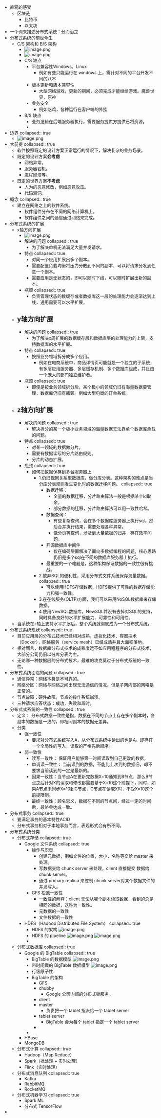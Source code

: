 - 直观的感受
	- 区块链
		- 比特币
		- 以太坊
- 一个词来描述分布式系统：分而治之
- 分布式系统的前世今生
	- C/S 架构和 B/S 架构
		- ![image.png](../assets/image_1651412607334_0.png)
		- ![image.png](../assets/image_1651412659197_0.png)
		- C/S 缺点
			- 平台兼容性Windows，Linux
				- 例如有些只能运行在 windows 上，需针对不同的平台开发不同的八本
			- 版本更新和版本兼容性
				- 大型网络游戏，更新的期间，必须完成才能继续游戏。魔兽世界，原神
			- 业务安全
				- 例如吃鸡，各种运行在客户端的外挂
		- B/S 缺点
			- 业务逻辑在后端服务器执行，需要服务提供方提供已将资源。
			-
- 边界
  collapsed:: true
	- ![image.png](../assets/image_1651064434889_0.png)
- 大前提
  collapsed:: true
	- 软件按照既定的设计方案正常运行的情况下，解决复杂的业务场景。
	- 既定的设计方案**会考虑**
		- 网络异常。
		- 服务器宕机。
		- 进程崩溃等。
	- 既定的世界方案**不考虑**
		- 人为的恶意修改，例如恶意攻击。
		- 代码漏洞。
- 概念
  collapsed:: true
	- 建立在网络之上的软件系统。
		- 软件组件分布在不同的网络计算机上。
		- 软件组件之间的通信通过网络来完成。
- 分布式系统的扩展
	- x轴方向扩展
		- ![image.png](../assets/image_1651413485652_0.png)
		- 解决的问题
		  collapsed:: true
			- 为了解决单机无法满足大量并发请求。
		- 特点
		  collapsed:: true
			- 对同一个应用扩展出多个副本。
			- 需要配置负载均衡将压力分散到不同的副本，可以将请求分发到任意一个副本。
			- 需要应用是无状态的，即可以随时下线，可以随时扩展出新的副本。
		- 瓶颈
		  collapsed:: true
			- 负责管理状态的数缓存或者数据库这一层的处理能力会逐渐达到上线，通用需要可以水平扩展。
	- y轴方向扩展
		-
		- 解决的问题
		  collapsed:: true
			- 为了解决x周扩展的数据缓存层和数据库层的处理能力的上限，支持数据库的水平扩展。
		- 特点
		  collapsed:: true
			- 按照业务领域拆分成多个应用。
				- 例如在电商系统中，商品详情页可能就是一个独立的子系统，有多层应用服务器、多层缓存机制、多个数据库组成，并且由一个庞大的部门独立维护者。
		- 瓶颈
		  collapsed:: true
			- 即便是按业务领域拆分后，某个极小的领域仍旧有海量数据要管理，数据库仍旧有瓶颈。例如大型电商的订单系统。
	- z轴方向扩展
		-
		- 解决的问题
		  collapsed:: true
			- 解决拆分的某一个极小业务领域的海量数据无法靠单个数据库承载的问题。
		- 特点
		  collapsed:: true
			- 对某一领域的数据做分片。
			- 需要有数据读写的分片路由规则。
			- 分片的动态扩展。
		- 瓶颈
		  collapsed:: true
			- 如何把数据保存到多台服务器上
				- 1.仍旧视同关系型数据库，做分库分表。这种架构的难点是当分库分表规则发生变化时的数据迁移问题。
				  collapsed:: true
					- 数据迁移：
						- 全量的数据迁移，分片路由算法一般是根据某个id取余。
						- 部分数据的迁移，分片路由算法可以用一致性哈希。
					- 数据查询：
						- 有些复杂查询，会在多个数据库服务器上执行sql，然后合并执行结果，需要处理各种异常。
						- 像分页等查询，涉及到大量数据的归并，存在效率问题。
					- 开源数据库中间件
						- 仅在编码层面解决了面向多数据编程的问题，核心思路仍旧是多个sql在不同的数据库服务器上执行。
					- 最重要的一个难题是，这种架构保证数据的一致性很有挑战。
				- 2.放弃SQL的便利性，采用分布式文件系统保存海量数据。
				  collapsed:: true
					- 可以使用HDFS存储数据，HDFS提供了可靠的数据存储能力和强一致性。
				- 3.在在线服务(OLTP)方面，我们可以采用NoSQL数据库来存储数据。
				- 4.使用NewSQL数据库。NewSQL并没有去掉对SQL的支持，同时具备良好的水平扩展能力、可靠性和可用性。
	- 当系统在z轴上支持水平扩展后，整个系统就彻底成为一个分布式系统。
- 分布式系统现状
  collapsed:: true
	- 目前应用层的分布式技术已经相对成熟，虚拟化技术、容器技术（Docker），网格服务（service mesh）已经成熟并且大面积落地。
	- 相对而言，数据库分布式技术的成熟度远不如应用程程序的分布式技术，大部分公司仍旧以分库分表为主。
	- 无论哪一种数据层的分布式技术，最难的攻克莫过于分布式系统的一致性。
- 分布式系统面临的问题
  collapsed:: true
	- 通信异常：网络本身是不可靠的。
	- 网络分区：网络与网络之间出现无法通信的情况，但是子网内部的网咯是正常的。
	- 节点故障：硬件故障，节点的操作系统崩溃。
	- 三种请求应答状态：成功，失败和超时。
- 分布式式系统的一致性
  collapsed:: true
	- 定义： 分布式数据一致性是指，数据在不同的节点上存在多个副本时，各副本的数据是一致的，即相同副本的数据无差异。
	- 分类
		- 强一致性
			- 要求对分布式系统写入A，从分布式系统中读出的也是A。即存在一个全局性的写入，读取的严格先后顺序。
		- 弱一致性
			- 读写一致性： 保证用户能够第一时间读取到自己更改的数据。
			- 单调读一致性： 当前读到的数据，不能比上次到的数据旧，却不要求当前读到的一定是最新的。
			- 因果一致性：当节点A在更新完数据X=10通知到B节点，那么B节点之后针对X的读取和修改都需要基于X=10这个前提下，同时，如果A节点未同步X=10到C节点，C节点在读取X时，不受X=10这个前提限制。
			- 最终一致性：顾名思义，数据在不同的节点间，经过一定的时间后，最终会达成一致。
- 分布式事务
  collapsed:: true
	- 要满足事务的基本特性ACID
	- 分布式事务相对于本地事务而言，表现形式会有所不同。
- 分布式系统分类
	- 分布式存储
	  collapsed:: true
		- Google 文件系统
		  collapsed:: true
			- 操作与职责
				- 创建元数据，例如文件的位置，大小，名称等交给 master 来处理。
				- 写数据交给 chunk server 来处理，client 直接提交 数据给 chunk server。
				- 通过 primary replica 来控制 chunk server对某个数据文件的并发写入。
			- GFS 松弛一致性
				- 一致性的解释：client 无论从哪个副本读取数据，看到的总是相同的数据，这称为一致性。
				- 元数据的一致性
				- 文件数据的一致性
		- HDFS（Hadoop Distributed File System）
		  collapsed:: true
			- HDFS 的架构
			  ![image.png](../assets/image_1651322056743_0.png)
			- HDFS 的 pipeline
			  ![image.png](../assets/image_1651323837616_0.png)
			  ![image.png](../assets/image_1651323852449_0.png)
			-
	- 分布式数据库
	  collapsed:: true
		- Google 的 BigTable
		  collapsed:: true
			- BigTable 的数据模型
			  ![image.png](../assets/image_1651326070936_0.png)
			- 带时间戳的 BigTable 数据模型
			  ![image.png](../assets/image_1651326132053_0.png)
			- 行级原子性
			- BigTable 的架构
				- GFS
				- chubby
					- Google 公司内部的分布式锁服务。
				- client
				- master
					- 负责把一个 tablet 指派给一个 tablet server
				- tablet server
					- BigTable 会为每个 tablet 指定一个 tablet server
				-
			-
		- HBase
		- MongoDB
	- 分布式计算
	  collapsed:: true
		- Hadoop（Map Reduce）
		- Spark（批处理 + 实时处理）
		- Flink（实时处理）
	- 分布式消息队列
	  collapsed:: true
		- Kafka
		- RabbitMQ
		- RocketMQ
	- 分布式机器学习
	  collapsed:: true
		- Spark ML
		- 分布式 TensorFlow
-